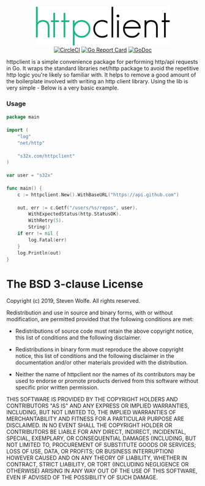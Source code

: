 <p align="center">
	<img src="logo.png" width="350" height="101" border="0" alt="httpclient">
<br>
<a href="https://circleci.com/gh/s32x/httpclient/tree/master"><img src="https://circleci.com/gh/s32x/httpclient/tree/master.svg?style=svg" alt="CircleCI"></a>
<a href="https://goreportcard.com/report/s32x.com/httpclient"><img src="https://goreportcard.com/badge/s32x.com/httpclient" alt="Go Report Card"></a>
<a href="https://godoc.org/s32x.com/httpclient"><img src="https://godoc.org/s32x.com/httpclient?status.svg" alt="GoDoc"></a>
</p>

httpclient is a simple convenience package for performing http/api requests in Go. It wraps the standard libraries net/http package to avoid the repetitive http logic you're likely so familiar with. It helps to remove a good amount of the boilerplate involved with writing an http client library. Using the lib is very simple - Below is a very basic example.

### Usage

```go
package main

import (
	"log"
	"net/http"

	"s32x.com/httpclient"
)

var user = "s32x"

func main() {
	c := httpclient.New().WithBaseURL("https://api.github.com")

	out, err := c.Getf("/users/%s/repos", user).
		WithExpectedStatus(http.StatusOK).
		WithRetry(5).
		String()
	if err != nil {
		log.Fatal(err)
	}
	log.Println(out)
}
```

The BSD 3-clause License
========================

Copyright (c) 2019, Steven Wolfe. All rights reserved.

Redistribution and use in source and binary forms, with or without modification,
are permitted provided that the following conditions are met:

 - Redistributions of source code must retain the above copyright notice,
   this list of conditions and the following disclaimer.

 - Redistributions in binary form must reproduce the above copyright notice,
   this list of conditions and the following disclaimer in the documentation
   and/or other materials provided with the distribution.

 - Neither the name of httpclient nor the names of its contributors may
   be used to endorse or promote products derived from this software without
   specific prior written permission.

THIS SOFTWARE IS PROVIDED BY THE COPYRIGHT HOLDERS AND CONTRIBUTORS "AS IS" AND
ANY EXPRESS OR IMPLIED WARRANTIES, INCLUDING, BUT NOT LIMITED TO, THE IMPLIED
WARRANTIES OF MERCHANTABILITY AND FITNESS FOR A PARTICULAR PURPOSE ARE
DISCLAIMED. IN NO EVENT SHALL THE COPYRIGHT HOLDER OR CONTRIBUTORS BE LIABLE FOR
ANY DIRECT, INDIRECT, INCIDENTAL, SPECIAL, EXEMPLARY, OR CONSEQUENTIAL DAMAGES
(INCLUDING, BUT NOT LIMITED TO, PROCUREMENT OF SUBSTITUTE GOODS OR SERVICES;
LOSS OF USE, DATA, OR PROFITS; OR BUSINESS INTERRUPTION) HOWEVER CAUSED AND ON
ANY THEORY OF LIABILITY, WHETHER IN CONTRACT, STRICT LIABILITY, OR TORT
(INCLUDING NEGLIGENCE OR OTHERWISE) ARISING IN ANY WAY OUT OF THE USE OF THIS
SOFTWARE, EVEN IF ADVISED OF THE POSSIBILITY OF SUCH DAMAGE.